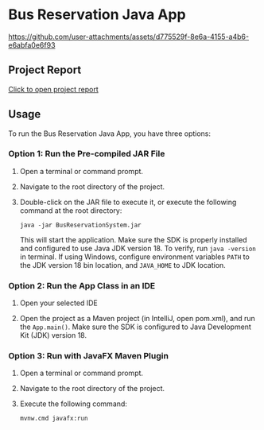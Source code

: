 # Bus Reservation Java App

https://github.com/user-attachments/assets/d775529f-8e6a-4155-a4b6-e6abfa0e6f93

## Project Report
[Click to open project report](Project-Report.pdf)

## Usage
To run the Bus Reservation Java App, you have three options:
### Option 1: Run the Pre-compiled JAR File
1. Open a terminal or command prompt.

2. Navigate to the root directory of the project.

3. Double-click on the JAR file to execute it, or execute the following command at the root directory:
    ```shell
    java -jar BusReservationSystem.jar
    ```
   This will start the application. Make sure the SDK is properly installed and configured to use Java JDK version 18.
   To verify, run `java -version` in terminal. If using Windows, configure environment variables `PATH` to the JDK 
   version 18 bin location, and `JAVA_HOME` to JDK location.

### Option 2: Run the App Class in an IDE

1. Open your selected IDE

2. Open the project as a Maven project (in IntelliJ, open pom.xml), and run the `App.main()`. 
   Make sure the SDK is configured to Java Development Kit (JDK) version 18.
   
### Option 3:  Run with JavaFX Maven Plugin
1. Open a terminal or command prompt.

2. Navigate to the root directory of the project.

3. Execute the following command:
    ```shell
    mvnw.cmd javafx:run
    ```
